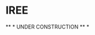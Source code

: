 # IREE

** * UNDER CONSTRUCTION ** *

<!-- TODO(??): landing page: project overview with pointers to other doc sections -->

